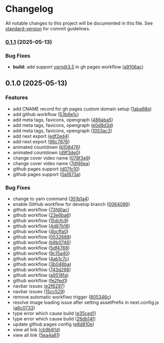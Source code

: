 # Changelog

All notable changes to this project will be documented in this file. See [standard-version](https://github.com/conventional-changelog/standard-version) for commit guidelines.

### [0.1.1](https://github.com/MakerGram/makerchat.co-website/compare/v0.1.0...v0.1.1) (2025-05-13)


### Bug Fixes

* **build:** add support yarn@3.5 in gh pages workflow ([a9106ac](https://github.com/MakerGram/makerchat.co-website/commit/a9106ac0a573e34ad7ca34c0c3c0d34237af2b06))

## 0.1.0 (2025-05-13)


### Features

* add CNAME record for gh pages custom domain setup ([1aba68e](https://github.com/MakerGram/makerchat.co-website/commit/1aba68e9378b0a6134852f3b7f34f00446f11eeb))
* add github workflow ([53b6e1c](https://github.com/MakerGram/makerchat.co-website/commit/53b6e1c9e9b96486e3bd4588ec698eaeaaf0ccfe))
* add meta tags, favicons, opengraph ([486aba5](https://github.com/MakerGram/makerchat.co-website/commit/486aba5a007075c465d05ff5ce45c43bd594b3e6))
* add meta tags, favicons, opengraph ([e0d8d3d](https://github.com/MakerGram/makerchat.co-website/commit/e0d8d3dd531f540ecb865086b1b0bec691a5351a))
* add meta tags, favicons, opengraph ([1053ac3](https://github.com/MakerGram/makerchat.co-website/commit/1053ac39a72182924d31c311f043dad66926740b))
* add next export ([edf2ed4](https://github.com/MakerGram/makerchat.co-website/commit/edf2ed4f0c71b95c20ce095675e71c7f834bc82c))
* add next export ([98c7876](https://github.com/MakerGram/makerchat.co-website/commit/98c7876bb84250e23525f582244bb0d8cf7f51b5))
* animated countdown ([b108476](https://github.com/MakerGram/makerchat.co-website/commit/b10847604082484c9c02b3ab658c58afde09c084))
* animated countdown ([d9f3de0](https://github.com/MakerGram/makerchat.co-website/commit/d9f3de06f386bcc42130edbd1586a88894f7db82))
* change cover video name ([078f3e9](https://github.com/MakerGram/makerchat.co-website/commit/078f3e943ea2caac7150ee086a39f959779d9873))
* change cover video name ([7df46ea](https://github.com/MakerGram/makerchat.co-website/commit/7df46ea3071ff7cc00e4e73788cf0751d69b3b81))
* github pages support ([d07fc10](https://github.com/MakerGram/makerchat.co-website/commit/d07fc10ee8b0a5f8728ac0ab8556fa2676c8cdfd))
* github pages support ([0a1673a](https://github.com/MakerGram/makerchat.co-website/commit/0a1673ac731f67dfd50a4acf802df0e1ea2860da))


### Bug Fixes

* change to yarn command ([351b1a4](https://github.com/MakerGram/makerchat.co-website/commit/351b1a4844d3b6097f85d6e33ee77b0348299440))
* enable GitHub workflow for develop branch ([0064086](https://github.com/MakerGram/makerchat.co-website/commit/0064086635a7a2f177aacd2e28dc00be34d2a64d))
* github workflow ([73fd0ac](https://github.com/MakerGram/makerchat.co-website/commit/73fd0ac534fa191f699e3b3159f1df6a2d930019))
* github workflow ([23e6ba6](https://github.com/MakerGram/makerchat.co-website/commit/23e6ba684360e2557556325058bbc09e70bcaf70))
* github workflow ([15dcfc9](https://github.com/MakerGram/makerchat.co-website/commit/15dcfc9939f1477632868528ec806180f838c381))
* github workflow ([4d67b16](https://github.com/MakerGram/makerchat.co-website/commit/4d67b1679f8fb4a07297f1efb6e3d72b2d2dfaa8))
* github workflow ([4bcffa0](https://github.com/MakerGram/makerchat.co-website/commit/4bcffa090d6f40e6752be3b84c667e57c44d278e))
* github workflow ([0532688](https://github.com/MakerGram/makerchat.co-website/commit/05326885208dbebfacd7fd3e1f0eb4c7d6799eb2))
* github workflow ([b9b0746](https://github.com/MakerGram/makerchat.co-website/commit/b9b07461b8963e8772da89d70eaf697f701a474c))
* github workflow ([5df4788](https://github.com/MakerGram/makerchat.co-website/commit/5df4788ea91bfa99260e6502d365ad1976279025))
* github workflow ([9c15a40](https://github.com/MakerGram/makerchat.co-website/commit/9c15a405c54660708e8d22b558f8d0291fb6e64b))
* github workflow ([4ab1c7c](https://github.com/MakerGram/makerchat.co-website/commit/4ab1c7c3728d3e789b83dfc869539a0ab1956324))
* github workflow ([3b046ba](https://github.com/MakerGram/makerchat.co-website/commit/3b046baf6e03f81267b959c8374bd2bb1f7bdb8d))
* github workflow ([743d298](https://github.com/MakerGram/makerchat.co-website/commit/743d298e3755ec49f840536b35b5e721d8ba4ed1))
* github workflow ([a9518fa](https://github.com/MakerGram/makerchat.co-website/commit/a9518fa4b57ae9cb33d60b10fb44e622ade1bf51))
* github workflow ([fe2fed1](https://github.com/MakerGram/makerchat.co-website/commit/fe2fed171484478b399efa06bcf485081ad3ada4))
* navbar issues ([e2f6297](https://github.com/MakerGram/makerchat.co-website/commit/e2f6297a37640dec3fbdad5642602bd1402a0925))
* navbar issues ([15cc529](https://github.com/MakerGram/makerchat.co-website/commit/15cc529d783098371291233e036d7f168d0940f6))
* remove automatic workflwo trigger ([805346c](https://github.com/MakerGram/makerchat.co-website/commit/805346cbac184dd5ece67da78ba1132d9c47b5f7))
* resolve image loading issue after setting assetPrefix in next.config.js ([a6c0733](https://github.com/MakerGram/makerchat.co-website/commit/a6c0733579b882404b54231118d52de8a583b3e0))
* type error which cause build ([e35ced1](https://github.com/MakerGram/makerchat.co-website/commit/e35ced1dee9f16a8860f646093f5e1d547eff3c3))
* type error which cause build ([26db14f](https://github.com/MakerGram/makerchat.co-website/commit/26db14f0c2971394ca78861de4b9d83b83931d02))
* update github pages config ([e8d810e](https://github.com/MakerGram/makerchat.co-website/commit/e8d810ed979f0923db438fbaec065508e373176c))
* view all link ([cb9b61d](https://github.com/MakerGram/makerchat.co-website/commit/cb9b61d68d582c3a208b5b3933fa7a5da9084367))
* view all link ([5ea4a81](https://github.com/MakerGram/makerchat.co-website/commit/5ea4a81d452d117aa2472567b65e646c0b402c70))
